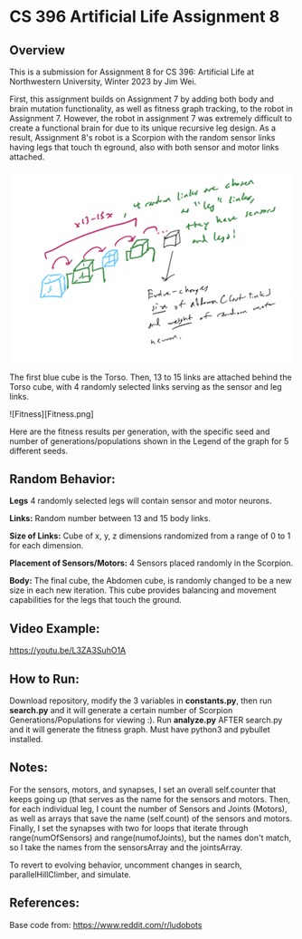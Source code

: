 # CS 396 Artificial Life Assignment 8

## Overview

This is a submission for Assignment 8 for CS 396: Artificial Life at Northwestern University, Winter 2023 by Jim Wei.

First, this assignment builds on Assignment 7 by adding both body and brain mutation functionality, as well as fitness graph tracking, to the robot in Assignment 7. However, the robot in assignment 7 was extremely difficult to create a functional brain for due to its unique recursive leg design. As a result, Assignment 8's robot is a Scorpion with the random sensor links having legs that touch th eground, also with both sensor and motor links attached.

![Assignment8](Assignment8.png)

The first blue cube is the Torso. Then, 13 to 15 links are attached behind the Torso cube, with 4 randomly selected links serving as the sensor and leg links.

![Fitness][Fitness.png]

Here are the fitness results per generation, with the specific seed and number of generations/populations shown in the Legend of the graph for 5 different seeds.


## Random Behavior:

**Legs** 4 randomly selected legs will contain sensor and motor neurons.

**Links:** Random number between 13 and 15 body links.

**Size of Links:** Cube of x, y, z dimensions randomized from a range of 0 to 1 for each dimension.

**Placement of Sensors/Motors:** 4 Sensors placed randomly in the Scorpion.

**Body:** The final cube, the Abdomen cube, is randomly changed to be a new size in each new iteration. This cube provides balancing and movement capabilities for the legs that touch the ground.


## Video Example:
https://youtu.be/L3ZA3SuhO1A

## How to Run:

Download repository, modify the 3 variables in **constants.py**, then run **search.py** and it will generate a certain number of Scorpion Generations/Populations for viewing :). Run **analyze.py** AFTER search.py and it will generate the fitness graph. Must have python3 and pybullet installed.

## Notes:

For the sensors, motors, and synapses, I set an overall self.counter that keeps going up (that serves as the name for the sensors and motors. Then, for each individual leg, I count the number of Sensors and Joints (Motors), as well as arrays that save the name (self.count) of the sensors and motors. Finally, I set the synapses with two for loops that iterate through range(numOfSensors) and range(numofJoints), but the names don't match, so I take the names from the sensorsArray and the jointsArray.


To revert to evolving behavior, uncomment changes in search, parallelHillClimber, and simulate.



## References:
Base code from: https://www.reddit.com/r/ludobots



